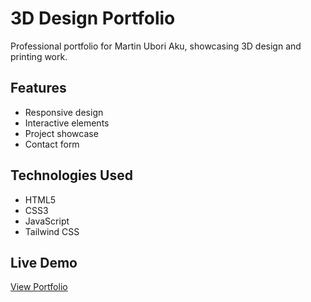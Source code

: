 # 3D Design Portfolio

Professional portfolio for Martin Ubori Aku, showcasing 3D design and printing work.

## Features
- Responsive design
- Interactive elements
- Project showcase
- Contact form

## Technologies Used
- HTML5
- CSS3
- JavaScript
- Tailwind CSS

## Live Demo
[View Portfolio](https://your-username.github.io/your-repo-name/)
